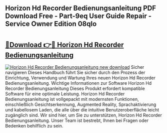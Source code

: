 ## Horizon Hd Recorder Bedienungsanleitung PDF Download Free - Part-9eq User Guide Repair - Service Owner Edition 08qIo

# <h2><a href="http://df3360.blite.top/?on=Horizon+Hd+Recorder+Bedienungsanleitung">🔗Download 👉🔴 Horizon Hd Recorder Bedienungsanleitung</a></h2>

[![Horizon Hd Recorder Bedienungsanleitung new download](https://i.imgur.com/lujVjoI.png)](http://df3360.blite.top/?on=Horizon+Hd+Recorder+Bedienungsanleitung)
Sicher navigieren Dieses Handbuch führt Sie sicher durch den Prozess der Einrichtung, Verwendung und Wartung Ihres neuen Horizon Hd Recorder Bedienungsanleitung. Wichtige Informationen zur Software Horizon Hd Recorder Bedienungsanleitung Dieses Produkt erfordert kompatible Software für eine optimale Leistung. Horizon Hd Recorder Bedienungsanleitung ist vollgepackt mit modernsten Funktionen, einschließlich Gesichtserkennung, Augmented Reality, Sprachaktivierung und kabellosem Laden, die alle über die intuitive Benutzeroberfläche leicht zugänglich sind. Wir sind hier, um Sie zu unterstützen, Horizon Hd Recorder Bedienungsanleitung. Unser Team ist bestrebt, Ihnen bei Fragen oder Bedenken behilflich zu sein.
